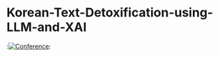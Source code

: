 # Korean-Text-Detoxification-using-LLM-and-XAI
:[![Conference](https://img.shields.io/badge/KCC-2024-blue)](https://www.kiise.or.kr/conference/kcc/2024/):

